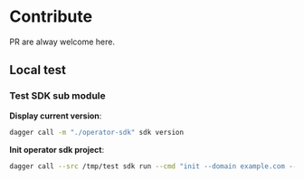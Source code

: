 # Contribute

PR are alway welcome here.

## Local test

### Test SDK sub module

**Display current version**:
```bash
dagger call -m "./operator-sdk" sdk version
```

**Init operator sdk project**:

```bash
dagger call --src /tmp/test sdk run --cmd "init --domain example.com --repo github.com/example/memcached-operator" export --path /tmp/test
```

